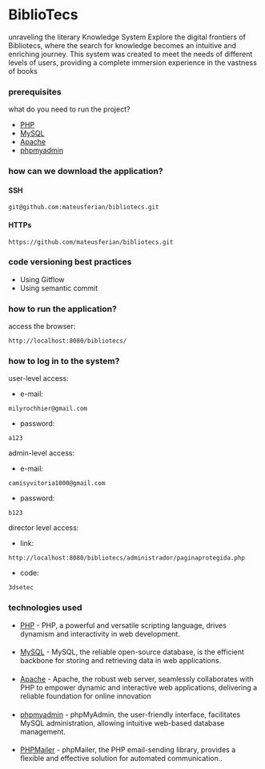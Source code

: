 # BiblioTecs
unraveling the literary Knowledge System
Explore the digital frontiers of Bibliotecs, where the search for knowledge becomes an intuitive and enriching journey. This system was created to meet the needs of different levels of users, providing a complete immersion experience in the vastness of books

### prerequisites
what do you need to run the project?
 * [PHP](https://www.php.net/)
 * [MySQL](https://www.mysql.com/)
 * [Apache](https://httpd.apache.org/)
 * [phpmyadmin](https://www.phpmyadmin.net/)

### how can we download the application?
#### SSH
```
git@github.com:mateusferian/bibliotecs.git
```
#### HTTPs
```
https://github.com/mateusferian/bibliotecs.git
```

### code versioning best practices
* Using Gitflow
* Using semantic commit

### how to run the application?
access the browser:

```
http://localhost:8080/bibliotecs/
```

### how to log in to the system?
user-level access:
* e-mail:
```
milyrochhier@gmail.com
```
* password:

```
a123
```

admin-level access:
* e-mail:
```
camisyvitoria1000@gmail.com
```
* password:

```
b123
```

director level access:

* link:
```
http://localhost:8080/bibliotecs/administrador/paginaprotegida.php
```
* code:

```
3dsetec
```

### technologies used

* [PHP](https://www.php.net/) - PHP, a powerful and versatile scripting language, drives dynamism and interactivity in web development.
####
* [MySQL](https://www.mysql.com/) - MySQL, the reliable open-source database, is the efficient backbone for storing and retrieving data in web applications.
####
* [Apache](https://httpd.apache.org/) - Apache, the robust web server, seamlessly collaborates with PHP to empower dynamic and interactive web applications, delivering a reliable foundation for online innovation
####
* [phpmyadmin](https://www.phpmyadmin.net/) - phpMyAdmin, the user-friendly interface, facilitates MySQL administration, allowing intuitive web-based database management.
####
* [PHPMailer](https://github.com/PHPMailer/PHPMailer) - phpMailer, the PHP email-sending library, provides a flexible and effective solution for automated communication..